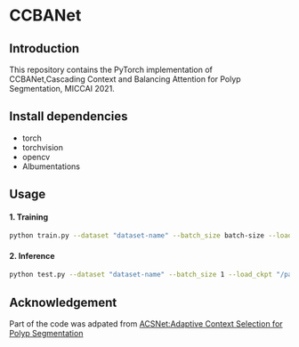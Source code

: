 # CCBANet

##  Introduction

This repository contains the PyTorch implementation of CCBANet,Cascading Context and Balancing Attention for Polyp Segmentation, MICCAI 2021.

##  Install dependencies

* torch
* torchvision 
* opencv
* Albumentations

##  Usage

####  1. Training

```bash
python train.py --dataset "dataset-name" --batch_size batch-size --load_ckpt "/path-to-check-point" --epoch_start epoch-start
```



####  2. Inference

```bash
python test.py --dataset "dataset-name" --batch_size 1 --load_ckpt "/path-to-check-point"
```



##  Acknowledgement
Part of the code was adpated from [ACSNet:Adaptive Context Selection for Polyp Segmentation](<https://github.com/ReaFly/ACSNet>)
